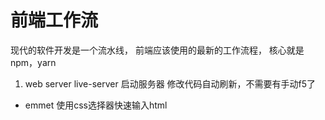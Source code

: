 # 前端工作流
现代的软件开发是一个流水线， 前端应该使用的最新的工作流程， 核心就是npm，yarn
  1. web server 
  live-server 启动服务器 
  修改代码自动刷新，不需要有手动f5了 
   
  - emmet 使用css选择器快速输入html